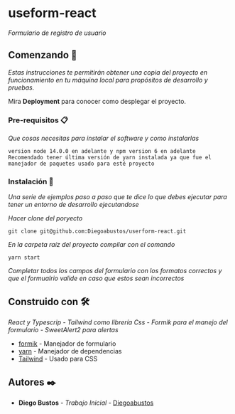 # useform-react

_Formulario de registro de usuario_

## Comenzando 🚀

_Estas instrucciones te permitirán obtener una copia del proyecto en funcionamiento en tu máquina local para propósitos de desarrollo y pruebas._

Mira **Deployment** para conocer como desplegar el proyecto.


### Pre-requisitos 📋

_Que cosas necesitas para instalar el software y como instalarlas_

```
version node 14.0.0 en adelante y npm version 6 en adelante
Recomendado tener última versión de yarn instalada ya que fue el manejador de paquetes usado para esté proyecto
```

### Instalación 🔧

_Una serie de ejemplos paso a paso que te dice lo que debes ejecutar para tener un entorno de desarrollo ejecutandose_

_Hacer clone del poryecto_

```
git clone git@github.com:Diegoabustos/userform-react.git
```

_En la carpeta raíz del proyecto compilar con el comando_

```
yarn start
```

_Completar todos los campos del formulario con los formatos correctos y que el formualrio valide en caso que estos sean incorrectos_



## Construido con 🛠️

_React y Typescrip - Tailwind como librería Css - Formik para el manejo del formulario - SweetAlert2 para alertas_

* [formik](https://formik.org/) - Manejador de formulario
* [yarn](https://yarnpkg.com/) - Manejador de dependencias
* [Tailwind](https://tailwindcss.com/) - Usado para CSS



## Autores ✒️



* **Diego Bustos** - *Trabajo Inicial* - [Diegoabustos](https://github.com/Diegoabustos/)
